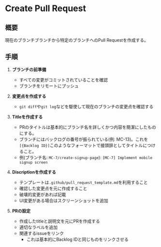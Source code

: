 # Create Pull Request

## 概要

現在のブランチブランチから特定のブランチへのPull Requestを作成する。

## 手順

1. **ブランチの前準備**

   - すべての変更がコミットされていることを確認
   - ブランチをリモートにプッシュ

2. **変更点を作成する**

   - `git diff`や`git log`などを駆使して現在のブランチの変更点を確認する

3. **Titleを作成する**

   - PRのタイトルは基本的にブランチ名を詳しくかつ内容を簡潔にしたものにする。
   - ブランチにはバックログの番号が振られている(例: MC-13)。これを `[{Backlog ID}]`このようなフォーマットで接頭辞としてタイトルにつけること。
   - 例(ブランチ名: `MC-7/create-signup-page`): `[MC-7] Implement mobile signup screen`

4. **Discriptionを作成する**

   - テンプレートは`.github/pull_request_template.md`を利用すること
   - 確認した変更点を元に作成すること
   - 破壊的変更があれば記載
   - UI変更がある場合はスクリーンショットを追加

5. **PRの設定**
   - 作成したtitleと説明文を元にPRを作成する
   - 適切なラベルを追加
   - 関連するissueをリンク
     - これは基本的にBacklog IDと同じものをリンクさせる
